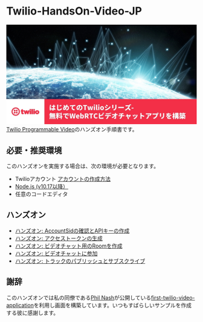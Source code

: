# Twilio-HandsOn-Video-JP
![video handson](docs/assets/video-header.jpg)
[Twilio Programmable Video](https://www.twilio.com/ja/video)のハンズオン手順書です。

## 必要・推奨環境
このハンズオンを実施する場合は、次の環境が必要となります。

- Twilioアカウント [アカウントの作成方法](https://www.twilio.com/blog/how-to-create-twilio-account-jp)
- [Node.js (v10.17以降）](https://nodejs.org/ja/)
- 任意のコードエディタ

## ハンズオン

- [ハンズオン: AccountSidの確認とAPIキーの作成](docs/01-Get-Credentials/00-Overview.md)
- [ハンズオン: アクセストークンの生成](docs/02-Generate-Access-Token/00-Overview.md)
- [ハンズオン: ビデオチャット用のRoomを作成](docs/03-Create-Video-Chat-Room/00-Overview.md)
- [ハンズオン: ビデオチャットに参加](docs/04-Join-Video-Chat/00-Overview.md)
- [ハンズオン: トラックのパブリッシュとサブスクライブ](docs/05-Publish-Subscribe-Tracks/00-Overview.md)


## 謝辞

このハンズオンでは私の同僚である[Phil Nash](https://twitter.com/philnash)が公開している[first-twilio-video-application](https://github.com/philnash/first-twilio-video-application)を利用し画面を構築しています。いつもすばらしいサンプルを作成する彼に感謝します。